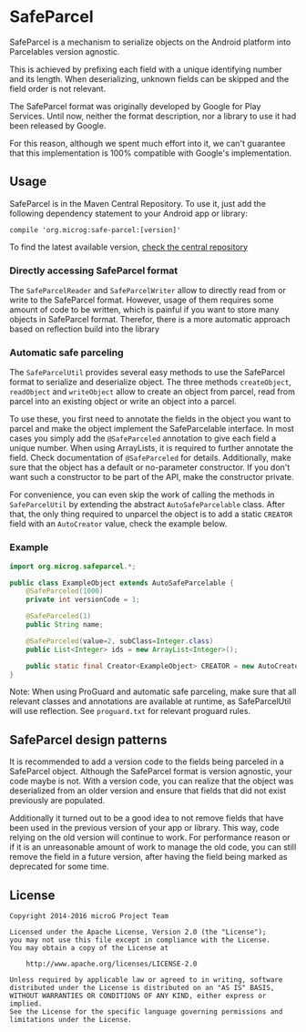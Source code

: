 SafeParcel
==========

SafeParcel is a mechanism to serialize objects on the Android platform into Parcelables version agnostic.

This is achieved by prefixing each field with a unique identifying number and its length.
When deserializing, unknown fields can be skipped and the field order is not relevant.

The SafeParcel format was originally developed by Google for Play Services.
Until now, neither the format description, nor a library to use it had been released by Google.

For this reason, although we spent much effort into it, we can't guarantee that this implementation is 100% compatible
with Google's implementation.

Usage
-----

SafeParcel is in the Maven Central Repository. To use it, just add the following dependency statement to your
Android app or library:

    compile 'org.microg:safe-parcel:[version]'

To find the latest available version, [check the central repository](https://search.maven.org/#search%7Cgav%7C1%7Cg%3A%22org.microg%22%20AND%20a%3A%22safe-parcel%22)

### Directly accessing SafeParcel format

The `SafeParcelReader` and `SafeParcelWriter` allow to directly read from or write to the SafeParcel format.
However, usage of them requires some amount of code to be written,
which is painful if you want to store many objects in SafeParcel format.
Therefor, there is a more automatic approach based on reflection build into the library

### Automatic safe parceling

The `SafeParcelUtil` provides several easy methods to use the SafeParcel format to serialize and deserialize object.
The three methods `createObject`, `readObject` and `writeObject` allow to create an object from parcel,
read from parcel into an existing object or write an object into a parcel.

To use these, you first need to annotate the fields in the object you want to parcel and make the object implement the SafeParcelable interface.
In most cases you simply add the `@SafeParceled` annotation to give each field a unique number.
When using ArrayLists, it is required to further annotate the field. Check documentation of `@SafeParceled` for details.
Additionally, make sure that the object has a default or no-parameter constructor.
If you don't want such a constructor to be part of the API, make the constructor private.

For convenience, you can even skip the work of calling the methods in `SafeParcelUtil` by extending the abstract
`AutoSafeParcelable` class. After that, the only thing required to unparcel the object is to add a static `CREATOR` field with an `AutoCreator` value, check the example below.

### Example

```java
import org.microg.safeparcel.*;

public class ExampleObject extends AutoSafeParcelable {
    @SafeParceled(1000)
    private int versionCode = 1;

    @SafeParceled(1)
    public String name;

    @SafeParceled(value=2, subClass=Integer.class)
    public List<Integer> ids = new ArrayList<Integer>();

    public static final Creator<ExampleObject> CREATOR = new AutoCreator<ExampleObject>(ExampleObject.class);
}
```

Note: When using ProGuard and automatic safe parceling, make sure that all relevant classes and
annotations are available at runtime, as SafeParcelUtil will use reflection. See `proguard.txt` for relevant proguard rules.

SafeParcel design patterns
--------------------------

It is recommended to add a version code to the fields being parceled in a SafeParcel object.
Although the SafeParcel format is version agnostic, your code maybe is not.  With a version code,
you can realize that the object was deserialized from an older version and ensure that fields that did not
exist previously are populated.

Additionally it turned out to be a good idea to not remove fields that have been used in the previous version of your
app or library. This way, code relying on the old version will continue to work. For performance reason or if it is an
unreasonable amount of work to manage the old code, you can still remove the field in a future version, after having
the field being marked as deprecated for some time.

License
-------

    Copyright 2014-2016 microG Project Team

    Licensed under the Apache License, Version 2.0 (the "License");
    you may not use this file except in compliance with the License.
    You may obtain a copy of the License at

        http://www.apache.org/licenses/LICENSE-2.0

    Unless required by applicable law or agreed to in writing, software
    distributed under the License is distributed on an "AS IS" BASIS,
    WITHOUT WARRANTIES OR CONDITIONS OF ANY KIND, either express or implied.
    See the License for the specific language governing permissions and
    limitations under the License.
